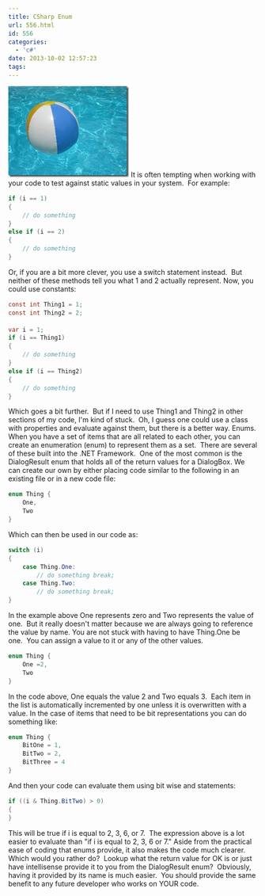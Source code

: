 ```yaml
---
title: CSharp Enum
url: 556.html
id: 556
categories:
  - 'c#'
date: 2013-10-02 12:57:23
tags:
---
```


![tp_vol4_002](/uploads/2008/11/tp-vol4-002.jpg) It is often tempting when working with your code to test against static values in your system.  For example:

``` csharp
if (i == 1)
{
    // do something
}
else if (i == 2)
{
    // do something
}
```

<!-- more -->

Or, if you are a bit more clever, you use a switch statement instead.  But neither of these methods tell you what 1 and 2 actually represent. Now, you could use constants:

``` csharp
const int Thing1 = 1;
const int Thing2 = 2;

var i = 1;
if (i == Thing1)
{
    // do something
}
else if (i == Thing2)
{
    // do something
}
```

Which goes a bit further.  But if I need to use Thing1 and Thing2 in other sections of my code, I'm kind of stuck.  Oh, I guess one could use a class with properties and evaluate against them, but there is a better way. Enums. When you have a set of items that are all related to each other, you can create an enumeration (enum) to represent them as a set.  There are several of these built into the .NET Framework.  One of the most common is the DialogResult enum that holds all of the return values for a DialogBox. We can create our own by either placing code similar to the following in an existing file or in a new code file:

``` csharp
enum Thing {
    One,
    Two
}
```

Which can then be used in our code as:

``` csharp
switch (i)
{
    case Thing.One:
        // do something break;
    case Thing.Two:
        // do something break;
}
```

In the example above One represents zero and Two represents the value of one.  But it really doesn't matter because we are always going to reference the value by name. You are not stuck with having to have Thing.One be one.  You can assign a value to it or any of the other values.

``` csharp
enum Thing {
    One =2,
    Two
}
```

In the code above, One equals the value 2 and Two equals 3.  Each item in the list is automatically incremented by one unless it is overwritten with a value. In the case of items that need to be bit representations you can do something like:

``` csharp
enum Thing {
    BitOne = 1,
    BitTwo = 2,
    BitThree = 4
}
```

And then your code can evaluate them using bit wise and statements:

``` csharp
if ((i & Thing.BitTwo) > 0)
{
}
```

This will be true if i is equal to 2, 3, 6, or 7.  The expression above is a lot easier to evaluate than "if i is equal to 2, 3, 6 or 7." Aside from the practical ease of coding that enums provide, it also makes the code much clearer.  Which would you rather do?  Lookup what the return value for OK is or just have intellisense provide it to you from the DialogResult enum?  Obviously, having it provided by its name is much easier.  You should provide the same benefit to any future developer who works on YOUR code.
